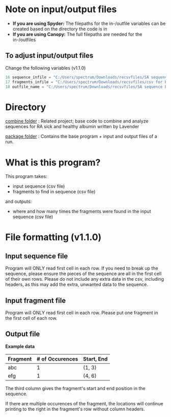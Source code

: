 # Note on input/output files
- **If you are using Spyder:** The filepaths for the in-/outfile variables can be created based on the directory the code is in
- **If you are using Canopy:** The full filepaths are needed for the in-/outfiles
## To adjust input/output files
Change the following variables (v1.1.0)
```python
16 sequence_infile = "C:/Users/spectrum/Downloads/recsvfiles/SA sequence.csv"
17 fragments_infile = "C:/Users/spectrum/Downloads/recsvfiles/csv for blast.csv"
18 outfile_name = "C:/Users/spectrum/Downloads/recsvfiles/SA sequence blast.csv"
```

# Directory
[combine folder](https://github.com/rakudola/findfrag/tree/master/combine)
: Related project; base code to combine and analyze sequences for RA sick and healthy albumin written by Lavender

[package folder](https://github.com/rakudola/findfrag/tree/master/package)
: Contains the base program + input and output files of a run.

# What is this program?
This program takes:
- input sequence (csv file)
- fragments to find in sequence (csv file)

and outputs:
- where and how many times the fragments were found in the input sequence (csv file)

# File formatting (v1.1.0)
## Input sequence file
Program will ONLY read first cell in each row. If you need to break up the sequence, please ensure the pieces of the sequence are all in the first cell of their own rows. Please do not include any extra data in the csv, including headers, as this may add the extra, unwanted data to the sequence.

## Input fragment file
Program will ONLY read first cell in each row. Please put one fragment in the first cell of each row.

## Output file
**Example data**

Fragment | # of Occurences | Start, End 
--- | --- | ---
abc | 1 | (1, 3) 
efg | 1 | (4, 6)

The third column gives the fragment's start and end position in the sequence.

If there are multiple occurences of the fragment, the locations will continue printing to the right in the fragment's row without column headers.
